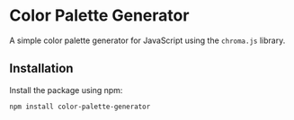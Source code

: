 # Color Palette Generator

A simple color palette generator for JavaScript using the `chroma.js` library.

## Installation

Install the package using npm:

```bash
npm install color-palette-generator
